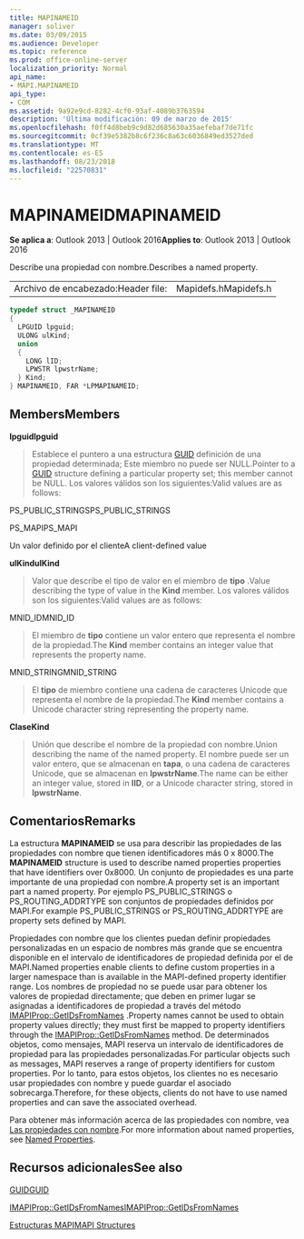 ```yaml
---
title: MAPINAMEID
manager: soliver
ms.date: 03/09/2015
ms.audience: Developer
ms.topic: reference
ms.prod: office-online-server
localization_priority: Normal
api_name:
- MAPI.MAPINAMEID
api_type:
- COM
ms.assetid: 9a92e9cd-8282-4cf0-93af-4089b3763594
description: 'Última modificación: 09 de marzo de 2015'
ms.openlocfilehash: f0ff4d8beb9c9d82d685630a35aefebaf7de71fc
ms.sourcegitcommit: 0cf39e5382b8c6f236c8a63c6036849ed3527ded
ms.translationtype: MT
ms.contentlocale: es-ES
ms.lasthandoff: 08/23/2018
ms.locfileid: "22570831"
---
```

# <a name="mapinameid"></a><span data-ttu-id="c7d95-103">MAPINAMEID</span><span class="sxs-lookup"><span data-stu-id="c7d95-103">MAPINAMEID</span></span>

  
  
<span data-ttu-id="c7d95-104">**Se aplica a**: Outlook 2013 | Outlook 2016</span><span class="sxs-lookup"><span data-stu-id="c7d95-104">**Applies to**: Outlook 2013 | Outlook 2016</span></span> 
  
<span data-ttu-id="c7d95-105">Describe una propiedad con nombre.</span><span class="sxs-lookup"><span data-stu-id="c7d95-105">Describes a named property.</span></span> 
  
|||
|:-----|:-----|
|<span data-ttu-id="c7d95-106">Archivo de encabezado:</span><span class="sxs-lookup"><span data-stu-id="c7d95-106">Header file:</span></span>  <br/> |<span data-ttu-id="c7d95-107">Mapidefs.h</span><span class="sxs-lookup"><span data-stu-id="c7d95-107">Mapidefs.h</span></span>  <br/> |
   
```cpp
typedef struct _MAPINAMEID
{
  LPGUID lpguid;
  ULONG ulKind;
  union
  {
    LONG lID;
    LPWSTR lpwstrName;
  } Kind;
} MAPINAMEID, FAR *LPMAPINAMEID;

```

## <a name="members"></a><span data-ttu-id="c7d95-108">Members</span><span class="sxs-lookup"><span data-stu-id="c7d95-108">Members</span></span>

 <span data-ttu-id="c7d95-109">**lpguid**</span><span class="sxs-lookup"><span data-stu-id="c7d95-109">**lpguid**</span></span>
  
> <span data-ttu-id="c7d95-110">Establece el puntero a una estructura [GUID](guid.md) definición de una propiedad determinada; Este miembro no puede ser NULL.</span><span class="sxs-lookup"><span data-stu-id="c7d95-110">Pointer to a [GUID](guid.md) structure defining a particular property set; this member cannot be NULL.</span></span> <span data-ttu-id="c7d95-111">Los valores válidos son los siguientes:</span><span class="sxs-lookup"><span data-stu-id="c7d95-111">Valid values are as follows:</span></span> 
    
<span data-ttu-id="c7d95-112">PS_PUBLIC_STRINGS</span><span class="sxs-lookup"><span data-stu-id="c7d95-112">PS_PUBLIC_STRINGS</span></span>
  
> 
    
<span data-ttu-id="c7d95-113">PS_MAPI</span><span class="sxs-lookup"><span data-stu-id="c7d95-113">PS_MAPI</span></span>
  
> 
    
<span data-ttu-id="c7d95-114">Un valor definido por el cliente</span><span class="sxs-lookup"><span data-stu-id="c7d95-114">A client-defined value</span></span>
  
> 
    
 <span data-ttu-id="c7d95-115">**ulKind**</span><span class="sxs-lookup"><span data-stu-id="c7d95-115">**ulKind**</span></span>
  
> <span data-ttu-id="c7d95-116">Valor que describe el tipo de valor en el miembro de **tipo** .</span><span class="sxs-lookup"><span data-stu-id="c7d95-116">Value describing the type of value in the **Kind** member.</span></span> <span data-ttu-id="c7d95-117">Los valores válidos son los siguientes:</span><span class="sxs-lookup"><span data-stu-id="c7d95-117">Valid values are as follows:</span></span> 
    
<span data-ttu-id="c7d95-118">MNID_ID</span><span class="sxs-lookup"><span data-stu-id="c7d95-118">MNID_ID</span></span> 
  
> <span data-ttu-id="c7d95-119">El miembro de **tipo** contiene un valor entero que representa el nombre de la propiedad.</span><span class="sxs-lookup"><span data-stu-id="c7d95-119">The **Kind** member contains an integer value that represents the property name.</span></span> 
    
<span data-ttu-id="c7d95-120">MNID_STRING</span><span class="sxs-lookup"><span data-stu-id="c7d95-120">MNID_STRING</span></span> 
  
> <span data-ttu-id="c7d95-121">El **tipo** de miembro contiene una cadena de caracteres Unicode que representa el nombre de la propiedad.</span><span class="sxs-lookup"><span data-stu-id="c7d95-121">The **Kind** member contains a Unicode character string representing the property name.</span></span> 
    
 <span data-ttu-id="c7d95-122">**Clase**</span><span class="sxs-lookup"><span data-stu-id="c7d95-122">**Kind**</span></span>
  
> <span data-ttu-id="c7d95-123">Unión que describe el nombre de la propiedad con nombre.</span><span class="sxs-lookup"><span data-stu-id="c7d95-123">Union describing the name of the named property.</span></span> <span data-ttu-id="c7d95-124">El nombre puede ser un valor entero, que se almacenan en **tapa**, o una cadena de caracteres Unicode, que se almacenan en **lpwstrName**.</span><span class="sxs-lookup"><span data-stu-id="c7d95-124">The name can be either an integer value, stored in **lID**, or a Unicode character string, stored in **lpwstrName**.</span></span>
    
## <a name="remarks"></a><span data-ttu-id="c7d95-125">Comentarios</span><span class="sxs-lookup"><span data-stu-id="c7d95-125">Remarks</span></span>

<span data-ttu-id="c7d95-126">La estructura **MAPINAMEID** se usa para describir las propiedades de las propiedades con nombre que tienen identificadores más 0 x 8000.</span><span class="sxs-lookup"><span data-stu-id="c7d95-126">The **MAPINAMEID** structure is used to describe named properties properties that have identifiers over 0x8000.</span></span> <span data-ttu-id="c7d95-127">Un conjunto de propiedades es una parte importante de una propiedad con nombre.</span><span class="sxs-lookup"><span data-stu-id="c7d95-127">A property set is an important part a named property.</span></span> <span data-ttu-id="c7d95-128">Por ejemplo PS_PUBLIC_STRINGS o PS_ROUTING_ADDRTYPE son conjuntos de propiedades definidos por MAPI.</span><span class="sxs-lookup"><span data-stu-id="c7d95-128">For example PS_PUBLIC_STRINGS or PS_ROUTING_ADDRTYPE are property sets defined by MAPI.</span></span> 
  
<span data-ttu-id="c7d95-129">Propiedades con nombre que los clientes puedan definir propiedades personalizadas en un espacio de nombres más grande que se encuentra disponible en el intervalo de identificadores de propiedad definida por el de MAPI.</span><span class="sxs-lookup"><span data-stu-id="c7d95-129">Named properties enable clients to define custom properties in a larger namespace than is available in the MAPI-defined property identifier range.</span></span> <span data-ttu-id="c7d95-130">Los nombres de propiedad no se puede usar para obtener los valores de propiedad directamente; que deben en primer lugar se asignadas a identificadores de propiedad a través del método [IMAPIProp::GetIDsFromNames](imapiprop-getidsfromnames.md) .</span><span class="sxs-lookup"><span data-stu-id="c7d95-130">Property names cannot be used to obtain property values directly; they must first be mapped to property identifiers through the [IMAPIProp::GetIDsFromNames](imapiprop-getidsfromnames.md) method.</span></span> <span data-ttu-id="c7d95-131">De determinados objetos, como mensajes, MAPI reserva un intervalo de identificadores de propiedad para las propiedades personalizadas.</span><span class="sxs-lookup"><span data-stu-id="c7d95-131">For particular objects such as messages, MAPI reserves a range of property identifiers for custom properties.</span></span> <span data-ttu-id="c7d95-132">Por lo tanto, para estos objetos, los clientes no es necesario usar propiedades con nombre y puede guardar el asociado sobrecarga.</span><span class="sxs-lookup"><span data-stu-id="c7d95-132">Therefore, for these objects, clients do not have to use named properties and can save the associated overhead.</span></span> 
  
<span data-ttu-id="c7d95-133">Para obtener más información acerca de las propiedades con nombre, vea [Las propiedades con nombre](mapi-named-properties.md).</span><span class="sxs-lookup"><span data-stu-id="c7d95-133">For more information about named properties, see [Named Properties](mapi-named-properties.md).</span></span>
  
## <a name="see-also"></a><span data-ttu-id="c7d95-134">Recursos adicionales</span><span class="sxs-lookup"><span data-stu-id="c7d95-134">See also</span></span>



[<span data-ttu-id="c7d95-135">GUID</span><span class="sxs-lookup"><span data-stu-id="c7d95-135">GUID</span></span>](guid.md)
  
[<span data-ttu-id="c7d95-136">IMAPIProp::GetIDsFromNames</span><span class="sxs-lookup"><span data-stu-id="c7d95-136">IMAPIProp::GetIDsFromNames</span></span>](imapiprop-getidsfromnames.md)


[<span data-ttu-id="c7d95-137">Estructuras MAPI</span><span class="sxs-lookup"><span data-stu-id="c7d95-137">MAPI Structures</span></span>](mapi-structures.md)

